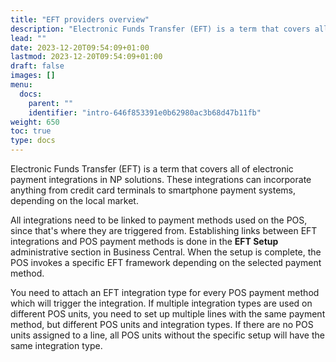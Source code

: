 ```yaml
---
title: "EFT providers overview"
description: "Electronic Funds Transfer (EFT) is a term that covers all of electronic payment integrations in NP solutions. These integrations can incorporate anything from credit card terminals to smartphone payment systems, depending on the local market."
lead: ""
date: 2023-12-20T09:54:09+01:00
lastmod: 2023-12-20T09:54:09+01:00
draft: false
images: []
menu:
  docs:
    parent: ""
    identifier: "intro-646f853391e0b62980ac3b68d47b11fb"
weight: 650
toc: true
type: docs
---
```


Electronic Funds Transfer (EFT) is a term that covers all of electronic payment integrations in NP solutions. These integrations can incorporate anything from credit card terminals to smartphone payment systems, depending on the local market.

All integrations need to be linked to payment methods used on the POS, since that's where they are triggered from. Establishing links between EFT integrations and POS payment methods is done in the **EFT Setup** administrative section in Business Central. When the setup is complete, the POS invokes a specific EFT framework depending on the selected payment method.

You need to attach an EFT integration type for every POS payment method which will trigger the integration. If multiple integration types are used on different POS units, you need to set up multiple lines with the same payment method, but different POS units and integration types. If there are no POS units assigned to a line, all POS units without the specific setup will have the same integration type.


